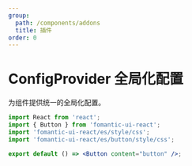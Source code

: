 ```yaml
---
group:
  path: /components/addons
  title: 插件
order: 0
---
```


# ConfigProvider 全局化配置

为组件提供统一的全局化配置。

```jsx
import React from 'react';
import { Button } from 'fomantic-ui-react';
import 'fomantic-ui-react/es/style/css';
import 'fomantic-ui-react/es/button/style/css';

export default () => <Button content="button" />;
```

<API src="@/configProvider/ConfigProvider.tsx"></API>
